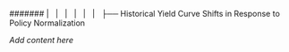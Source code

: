 ####### |   |   |   |   |   |   ├── Historical Yield Curve Shifts in Response to Policy Normalization

*Add content here*